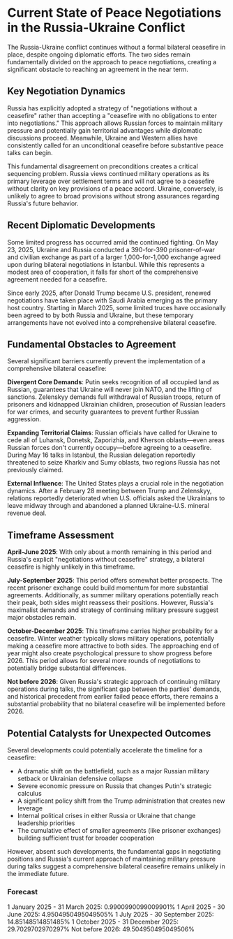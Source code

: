 # Current State of Peace Negotiations in the Russia-Ukraine Conflict

The Russia-Ukraine conflict continues without a formal bilateral ceasefire in place, despite ongoing diplomatic efforts. The two sides remain fundamentally divided on the approach to peace negotiations, creating a significant obstacle to reaching an agreement in the near term.

## Key Negotiation Dynamics

Russia has explicitly adopted a strategy of "negotiations without a ceasefire" rather than accepting a "ceasefire with no obligations to enter into negotiations." This approach allows Russian forces to maintain military pressure and potentially gain territorial advantages while diplomatic discussions proceed. Meanwhile, Ukraine and Western allies have consistently called for an unconditional ceasefire before substantive peace talks can begin.

This fundamental disagreement on preconditions creates a critical sequencing problem. Russia views continued military operations as its primary leverage over settlement terms and will not agree to a ceasefire without clarity on key provisions of a peace accord. Ukraine, conversely, is unlikely to agree to broad provisions without strong assurances regarding Russia's future behavior.

## Recent Diplomatic Developments

Some limited progress has occurred amid the continued fighting. On May 23, 2025, Ukraine and Russia conducted a 390-for-390 prisoner-of-war and civilian exchange as part of a larger 1,000-for-1,000 exchange agreed upon during bilateral negotiations in Istanbul. While this represents a modest area of cooperation, it falls far short of the comprehensive agreement needed for a ceasefire.

Since early 2025, after Donald Trump became U.S. president, renewed negotiations have taken place with Saudi Arabia emerging as the primary host country. Starting in March 2025, some limited truces have occasionally been agreed to by both Russia and Ukraine, but these temporary arrangements have not evolved into a comprehensive bilateral ceasefire.

## Fundamental Obstacles to Agreement

Several significant barriers currently prevent the implementation of a comprehensive bilateral ceasefire:

**Divergent Core Demands**: Putin seeks recognition of all occupied land as Russian, guarantees that Ukraine will never join NATO, and the lifting of sanctions. Zelenskyy demands full withdrawal of Russian troops, return of prisoners and kidnapped Ukrainian children, prosecution of Russian leaders for war crimes, and security guarantees to prevent further Russian aggression.

**Expanding Territorial Claims**: Russian officials have called for Ukraine to cede all of Luhansk, Donetsk, Zaporizhia, and Kherson oblasts—even areas Russian forces don't currently occupy—before agreeing to a ceasefire. During May 16 talks in Istanbul, the Russian delegation reportedly threatened to seize Kharkiv and Sumy oblasts, two regions Russia has not previously claimed.

**External Influence**: The United States plays a crucial role in the negotiation dynamics. After a February 28 meeting between Trump and Zelenskyy, relations reportedly deteriorated when U.S. officials asked the Ukrainians to leave midway through and abandoned a planned Ukraine-U.S. mineral revenue deal.

## Timeframe Assessment

**April-June 2025**: With only about a month remaining in this period and Russia's explicit "negotiations without ceasefire" strategy, a bilateral ceasefire is highly unlikely in this timeframe.

**July-September 2025**: This period offers somewhat better prospects. The recent prisoner exchange could build momentum for more substantial agreements. Additionally, as summer military operations potentially reach their peak, both sides might reassess their positions. However, Russia's maximalist demands and strategy of continuing military pressure suggest major obstacles remain.

**October-December 2025**: This timeframe carries higher probability for a ceasefire. Winter weather typically slows military operations, potentially making a ceasefire more attractive to both sides. The approaching end of year might also create psychological pressure to show progress before 2026. This period allows for several more rounds of negotiations to potentially bridge substantial differences.

**Not before 2026**: Given Russia's strategic approach of continuing military operations during talks, the significant gap between the parties' demands, and historical precedent from earlier failed peace efforts, there remains a substantial probability that no bilateral ceasefire will be implemented before 2026.

## Potential Catalysts for Unexpected Outcomes

Several developments could potentially accelerate the timeline for a ceasefire:

- A dramatic shift on the battlefield, such as a major Russian military setback or Ukrainian defensive collapse
- Severe economic pressure on Russia that changes Putin's strategic calculus
- A significant policy shift from the Trump administration that creates new leverage
- Internal political crises in either Russia or Ukraine that change leadership priorities
- The cumulative effect of smaller agreements (like prisoner exchanges) building sufficient trust for broader cooperation

However, absent such developments, the fundamental gaps in negotiating positions and Russia's current approach of maintaining military pressure during talks suggest a comprehensive bilateral ceasefire remains unlikely in the immediate future.

### Forecast

1 January 2025 - 31 March 2025: 0.9900990099009901%
1 April 2025 - 30 June 2025: 4.9504950495049505%
1 July 2025 - 30 September 2025: 14.85148514851485%
1 October 2025 - 31 December 2025: 29.7029702970297%
Not before 2026: 49.504950495049506%